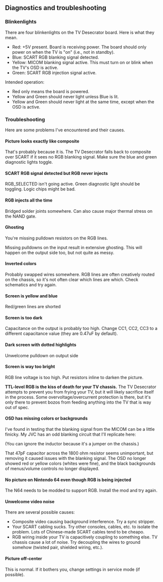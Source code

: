 ## Diagnostics and troubleshooting

### Blinkenlights

There are four blinkenlights on the TV Desecrator board. Here is what they mean.

* Red: +5V present. Board is receiving power. The board should only power on when the TV is "on" (i.e., not in standby).
* Blue: SCART RGB blanking signal detected.
* Yellow: MICOM blanking signal active. This must turn on or blink when the TV's OSD is active.
* Green: SCART RGB injection signal active.

Intended operation:

* Red only means the board is powered.
* Yellow and Green should never light unless Blue is lit.
* Yellow and Green should never light at the same time, except when the OSD is active.

### Troubleshooting

Here are some problems I've encountered and their causes.

#### Picture looks exactly like composite

That's probably because it is. The TV Desecrator falls back to composite over SCART if it sees no RGB blanking signal.
Make sure the blue and green diagnostic lights toggle.

#### SCART RGB signal detected but RGB never injects

RGB_SELECTED isn't going active. Green diagnostic light should be toggling. Logic chips might be bad.

#### RGB injects all the time

Bridged solder joints somewhere. Can also cause major thermal stress on the NAND gate.

#### Ghosting

You're missing pulldown resistors on the RGB lines.

Missing pulldowns on the input result in extensive ghosting. This will happen on the output side too, but not quite as messy.

#### Inverted colors

Probably swapped wires somewhere. RGB lines are often creatively routed on the chassis, so it's not often clear which lines are which.
Check schematics and try again.

#### Screen is yellow and blue

Red/green lines are shorted

#### Screen is too dark

Capacitance on the output is probably too high. Change CC1, CC2, CC3 to a different capacitance value (they are 0.47uF by default).

#### Dark screen with dotted highlights

Unwelcome pulldown on output side

#### Screen is way too bright

RGB line voltage is too high. Put resistors inline to darken the picture.

**TTL-level RGB is the kiss of death for your TV chassis.** The TV Desecrator attempts to prevent you from frying your TV, but it will
likely sacrifice itself in the process. Some overvoltage/overcurrent protection is there, but it's only there to prevent
bozos from feeding anything into the TV that is way out of spec.

#### OSD has missing colors or backgrounds

I've found in testing that the blanking signal from the MICOM can be a little finicky.
My JVC has an odd blanking circuit that I'll replicate here:

(You can ignore the inductor because it's a jumper on the chassis.)

That 47pF capacitor across the 1800 ohm resistor seems unimportant, but removing it caused issues
with the blanking signal. The OSD no longer showed red or yellow colors (whites were fine),
and the black backgrounds of menus/volume controls no longer displayed.

#### No picture on Nintendo 64 even though RGB is being injected

The N64 needs to be modded to support RGB. Install the mod and try again.

#### Unwelcome video noise

There are several possible causes:

- Composite video causing background interference. Try a sync stripper.
- Your SCART cabling sucks. Try other consoles, cables, etc. to isolate the problem.
  Lots of Chinese-made SCART cables tend to be cheapo.
- RGB wiring inside your TV is capacitively coupling to something else. TV chassis cause a lot of noise.
  Try decoupling the wires to ground somehow (twisted pair, shielded wiring, etc.).


#### Picture off-center

This is normal. If it bothers you, change settings in service mode (if possible).
